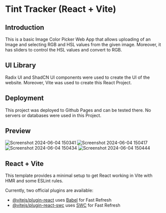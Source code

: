 # Tint Tracker (React + Vite)

## Introduction

This is a basic Image Color Picker Web App that allows uploading of an Image and selecting RGB and HSL values from the given image. Moreover, it has sliders to control the HSL values and convert to RGB.

## UI Library

Radix UI and ShadCN UI components were used to create the UI of the website. Moreover, Vite was used to create this React Project.

## Deployment

This project was deployed to Github Pages and can be tested there. No servers or databases were used in this Project.

## Preview
![Screenshot 2024-06-04 150341](https://github.com/HasanYahya101/Tint-Tracker-Vite/assets/118683092/37b5c342-f49c-4929-bb81-36593ae96fe8)
![Screenshot 2024-06-04 150417](https://github.com/HasanYahya101/Tint-Tracker-Vite/assets/118683092/f730963f-af4b-4a9a-b0bc-3f5d94046e8f)
![Screenshot 2024-06-04 150434](https://github.com/HasanYahya101/Tint-Tracker-Vite/assets/118683092/f179ac37-b1f3-43aa-9179-d7e735580619)
![Screenshot 2024-06-04 150444](https://github.com/HasanYahya101/Tint-Tracker-Vite/assets/118683092/8c6a1a77-b1b0-41ef-a7cb-a95e7c89a429)


## React + Vite

This template provides a minimal setup to get React working in Vite with HMR and some ESLint rules.

Currently, two official plugins are available:

- [@vitejs/plugin-react](https://github.com/vitejs/vite-plugin-react/blob/main/packages/plugin-react/README.md) uses [Babel](https://babeljs.io/) for Fast Refresh
- [@vitejs/plugin-react-swc](https://github.com/vitejs/vite-plugin-react-swc) uses [SWC](https://swc.rs/) for Fast Refresh

